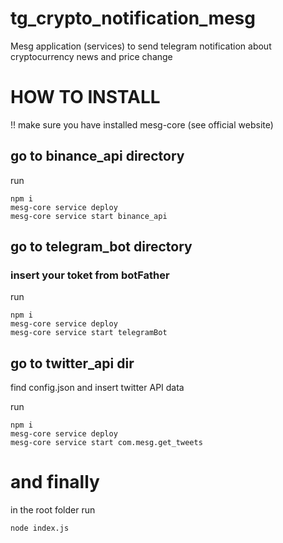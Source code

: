 # tg_crypto_notification_mesg
Mesg application (services) to send telegram notification about cryptocurrency news and price change

# HOW TO INSTALL 
!! make sure you have installed mesg-core (see official website) 

## go to binance_api directory 
run
```
npm i
mesg-core service deploy
mesg-core service start binance_api
```

## go to telegram_bot directory

### insert your toket from botFather  

run
```
npm i
mesg-core service deploy
mesg-core service start telegramBot
```

## go to twitter_api dir 

find config.json and insert twitter API data

run
```
npm i
mesg-core service deploy
mesg-core service start com.mesg.get_tweets
```

# and finally 
in the root folder run 

```
node index.js

```
